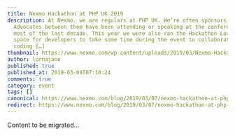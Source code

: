 ```yaml
---
title: Nexmo Hackathon at PHP UK 2019
description: At Nexmo, we are regulars at PHP UK. We’re often sponsors and our
  Advocates between them have been attending or speaking at the conference for
  most of the last decade. This year we were also ran the Hackathon Lounge, a
  space for developers to take some time during the event to collaborate on some
  coding […]
thumbnail: https://www.nexmo.com/wp-content/uploads/2019/03/Nexmo-Hackathon-at-PHP-UK-2019.png
author: lornajane
published: true
published_at: 2019-03-08T07:10:24
comments: true
category: event
tags: []
canonical: https://www.nexmo.com/blog/2019/03/07/nexmo-hackathon-at-php-uk-2019-dr
redirect: https://www.nexmo.com/blog/2019/03/07/nexmo-hackathon-at-php-uk-2019-dr
---
```

Content to be migrated...